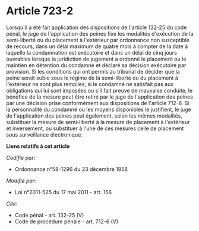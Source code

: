 # Article 723-2

Lorsqu'il a été fait application des dispositions de l'article 132-25 du code pénal, le juge de l'application des peines fixe
les modalités d'exécution de la semi-liberté ou du placement à l'extérieur par ordonnance non susceptible de recours, dans un
délai maximum de quatre mois à compter de la date à laquelle la condamnation est exécutoire et dans un délai de cinq jours
ouvrables lorsque la juridiction de jugement a ordonné le placement ou le maintien en détention du condamné et déclaré sa
décision exécutoire par provision. Si les conditions qui ont permis au tribunal de décider que la peine serait subie sous le
régime de la semi-liberté ou du placement à l'extérieur ne sont plus remplies, si le condamné ne satisfait pas aux
obligations qui lui sont imposées ou s'il fait preuve de mauvaise conduite, le bénéfice de la mesure peut être retiré par le
juge de l'application des peines par une décision prise conformément aux dispositions de l'article 712-6. Si la personnalité
du condamné ou les moyens disponibles le justifient, le juge de l'application des peines peut également, selon les mêmes
modalités, substituer la mesure de semi-liberté à la mesure de placement à l'extérieur et inversement, ou substituer à l'une
de ces mesures celle de placement sous surveillance électronique.

**Liens relatifs à cet article**

_Codifié par_:

  - Ordonnance n°58-1296 du 23 décembre 1958

_Modifié par_:

  - Loi n°2011-525 du 17 mai 2011 - art. 156

_Cite_:

  - Code pénal - art. 132-25 (V)
  - Code de procédure pénale - art. 712-6 (V)
